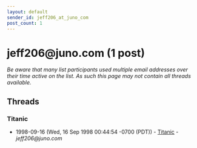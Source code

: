 ```yaml
---
layout: default
sender_id: jeff206_at_juno_com
post_count: 1
---
```


# jeff206<span>@</span>juno.com (1 post)

_Be aware that many list participants used multiple email addresses over their time active on the list. As such this page may not contain all threads available._

## Threads

### Titanic
+ 1998-09-16 (Wed, 16 Sep 1998 00:44:54 -0700 (PDT)) - [Titanic](/archive/1998/09/333c023b8e55535cd5d812e9f8a749a307ec6a0577808c48ad6af47a2915a9d6) - _jeff206@juno.com_

